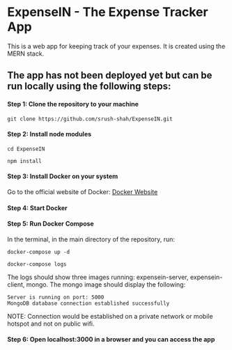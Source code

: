 # ExpenseIN - The Expense Tracker App

This is a web app for keeping track of your expenses. It is created using the MERN stack.

## The app has not been deployed yet but can be run locally using the following steps:

#### Step 1: Clone the repository to your machine

`git clone https://github.com/srush-shah/ExpenseIN.git`

#### Step 2: Install node modules

```
cd ExpenseIN

npm install
```

#### Step 3: Install Docker on your system

Go to the official website of Docker: [Docker Website](https://www.docker.com/)

#### Step 4: Start Docker

#### Step 5: Run Docker Compose

In the terminal, in the main directory of the repository, run:

```
docker-compose up -d

docker-compose logs
```

The logs should show three images running: expensein-server, expensein-client, mongo. The mongo image should display the following:

```
Server is running on port: 5000
MongoDB database connection established successfully
```

NOTE: Connection would be established on a private network or mobile hotspot and not on public wifi.

#### Step 6: Open localhost:3000 in a browser and you can access the app
